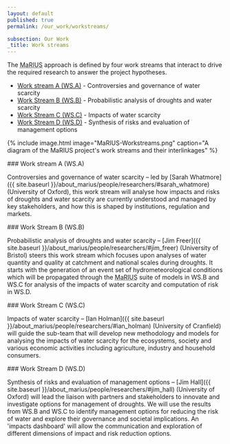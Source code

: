 ```yaml
---
layout: default
published: true
permalink: /our_work/workstreams/

subsection: Our Work
_title: Work streams
---
```

The <abbr title="Managing the Risks, Impacts and Uncertainties of drought and water Scarcity">MaRIUS</abbr> approach is defined by four work streams that interact to drive the required research to answer the project hypotheses.

* [Work stream A (WS.A)](#wsa) - Controversies and governance of water scarcity
* [Work Stream B (WS.B)](#wsb) - Probabilistic analysis of droughts and water scarcity
* [Work Stream C (WS.C)](#wsc) - Impacts of water scarcity
* [Work Stream D (WS.D)](#wsd) - Synthesis of risks and evaluation of management options

{% include image.html 
    image="MaRIUS-Workstreams.png" 
    caption="A diagram of the MaRIUS project's work streams and their interlinkages"
%}

<a name="wsa" />
### Work stream A (WS.A)

Controversies and governance of water scarcity – led by [Sarah Whatmore]({{ site.baseurl }}/about_marius/people/researchers/#sarah_whatmore) (University of Oxford), this work stream will analyse how impacts and risks of droughts and water scarcity are currently understood and managed by key stakeholders, and how this is shaped by institutions, regulation and markets.

<a name="wsb" />
### Work Stream B (WS.B)

Probabilistic analysis of droughts and water scarcity – [Jim Freer]({{ site.baseurl }}/about_marius/people/researchers/#jim_freer) (University of Bristol) steers this work stream which focuses upon analyses of water quantity and quality at catchment and national scales during droughts. It starts with the generation of an event set of hydrometeorological conditions which will be propagated through the <abbr title="Managing the Risks, Impacts and Uncertainties of drought and water Scarcity">MaRIUS</abbr> suite of models in WS.B and WS.C for analysis of the impacts of water scarcity and computation of risk in WS.D.

<a name="wsc" />
### Work Stream C (WS.C)

Impacts of water scarcity – [Ian Holman]({{ site.baseurl }}/about_marius/people/researchers/#ian_holman) (University of Cranfield) will guide the sub-team that will develop new methodology and models for analysing the impacts of water scarcity for the ecosystems, society and various economic activities including agriculture, industry and household consumers.

<a name="wsd" />
### Work Stream D (WS.D)

Synthesis of risks and evaluation of management options – [Jim Hall]({{ site.baseurl }}/about_marius/people/researchers/#jim_hall) (University of Oxford) will lead the liaison with partners and stakeholders to innovate and investigate options for management of droughts. We will use the results from WS.B and WS.C to identify management options for reducing the risk of water and explore their governance and societal implications. An 'impacts dashboard' will allow the communication and exploration of different dimensions of impact and risk reduction options.